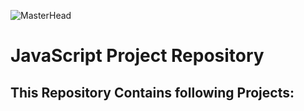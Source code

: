 ![MasterHead](https://miro.medium.com/v2/resize:fit:3200/0*de0IdiUSoJTwgsys.gif)

# JavaScript Project Repository
This Repository Contains following Projects:
-

